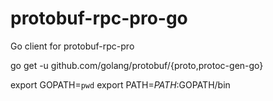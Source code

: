 protobuf-rpc-pro-go
===================

Go client for protobuf-rpc-pro

go get -u github.com/golang/protobuf/{proto,protoc-gen-go}

export GOPATH=`pwd`
export PATH=$PATH:$GOPATH/bin
